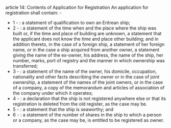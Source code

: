 article 14: Contents of Application for Registration
An application for registration shall contain: -
<ul>
			<li>1 - : a statement of qualification to own an Eritrean ship;<ul>
			</ul></li>			<li>2 - : a statement of the time when and the place where the ship was built or, if the time and place of building are unknown, a statement that the applicant does not know the time and place other building; and in addition thereto, in the case of a foreign ship, a statement of her foreign name, or in the case a ship acquired from another owner, a statement giving the name of the ex-owner, his address, the name of the ship, her number, marks, port of registry and the manner in which ownership was transferred;<ul>
			</ul></li>			<li>3 - : a statement of the name of the owner, his domicile, occupation, nationality and other facts describing the owner or in the case of joint ownership, a statement of the names of the joint owners, or in the case of a company, a copy of the memorandum and articles of association of the company under which it operates;<ul>
			</ul></li>			<li>4 - : a declaration that the ship is not registered anywhere else or that its registration is deleted from the old register, as the case may be.<ul>
			</ul></li>			<li>5 - : a statement that the ship is seaworthy; and<ul>
			</ul></li>			<li>6 - : a statement of the number of shares in the ship to which a person or a company, as the case may be, is entitled to be registered as owner. <ul>
			</ul></li></ul>